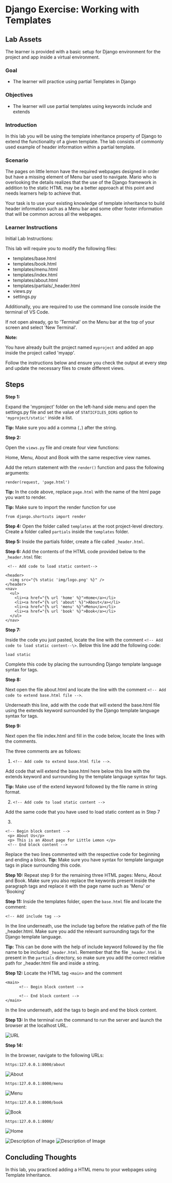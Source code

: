 # Django Exercise: Working with Templates 
 

## **Lab Assets**

The learner is provided with a basic setup for Django environment for the project and app inside a virtual environment.

### **Goal**

- The learner will practice using partial Templates in Django

### **Objectives**

- The learner will use partial templates using keywords include and extends


### **Introduction**

In this lab you will be using the template inheritance property of Django to extend the functionality of a given template. The lab consists of commonly used example of header information within a partial template.

### **Scenario**

The pages on little lemon have the required webpages designed in order but have a missing element of Menu bar used to navigate. Mario who is overlooking the details realizes that the use of the Django framework in addition to the static HTML may be a better approach at this point and needs learners help to achieve that.

Your task is to use your existing knowledge of template inheritance to build header information such as a Menu bar and some other footer information that will be common across all the webpages.

###

### **Learner Instructions**

Initial Lab Instructions:

This lab will require you to modify the following files:

- templates/base.html
- templates/book.html
- templates/menu.html
- templates/index.html
- templates/about.html
- templates/partials/\_header.html
- views.py
- settings.py

Additionally, you are required to use the command line console inside the terminal of VS Code.

If not open already, go to 'Terminal' on the Menu bar at the top of your screen and select 'New Terminal'.

**Note:**

You have already built the project named ```myproject``` and added an app inside the project called 'myapp'.

Follow the instructions below and ensure you check the output at every step and update the necessary files to create different views.

## **Steps**

**Step 1:**

Expand the 'myproject' folder on the left-hand side menu and open the settings.py file and set the value of ```STATICFILES_DIRS``` option to ```'myproject/static'``` inside a list.

**Tip:** Make sure you add a comma (```,```) after the string.

**Step 2:**

Open the ```views.py``` file and create four view functions:

Home, Menu, About and Book with the same respective view names.

Add the return statement with the ```render()``` function and pass the following arguments:

``` render(request, 'page.html') ```

**Tip:** In the code above, replace ```page.html``` with the name of the html page you want to render.

**Tip:** Make sure to import the render function for use

```from django.shortcuts import render ```

**Step 4:**
Open the folder called ```templates``` at the root project-level directory. Create a folder called ```partials``` inside the ```templates``` folder.

**Step 5:**
Inside the partials folder, create a file called ```_header.html```.

**Step 6:**
Add the contents of the HTML code provided below to the ```_header.html``` file:

```
 <!-- Add code to load static content-->

<header>
  <img src="{% static 'img/logo.png' %}" />
</header>
<nav>
  <ul>
    <li><a href="{% url 'home' %}">Home</a></li>
    <li><a href="{% url 'about' %}">About</a></li>
    <li><a href="{% url 'menu' %}">Menu</a></li>
    <li><a href="{% url 'book' %}">Book</a></li>
  </ul>
</nav>

```

**Step 7:**

Inside the code you just pasted, locate the line with the comment ```<!-- Add code to load static content--\>```. Below this line add the following code:

``` load static ```

Complete this code by placing the surrounding Django template language syntax for tags.

**Step 8:**

Next open the file about.html and locate the line with the comment ```<!-- Add code to extend base.html file -->```.

Underneath this line, add with the code that will extend the base.html file using the extends keyword surrounded by the Django template language syntax for tags.

**Step 9:**

Next open the file index.html and fill in the code below, locate the lines with the comments.

The three comments are as follows:

1. ```<!-- Add code to extend base.html file -->```.

Add code that will extend the base.html here below this line with the extends keyword and surrounding by the template language syntax for tags.

**Tip:** Make use of the extend keyword followed by the file name in string format.

2. ```<!-- Add code to load static content -->```

Add the same code that you have used to load static content as in Step 7

3. 
```
<!-- Begin block content -->
 <p> About Us</p>
 <p> This is an About page for Little Lemon </p>
 <!-- End block content -->
```
Replace the two lines commented with the respective code for beginning and ending a block.
**Tip:** Make sure you have syntax for template language tags in place surrounding this code.

**Step 10:**
Repeat step 9 for the remaining three HTML pages: Menu, About and Book. Make sure you also replace the keywords present inside the paragraph tags and replace it with the page name such as 'Menu' or 'Booking'

**Step 11:**
Inside the templates folder, open the ```base.html``` file and locate the comment:

```<!-- Add include tag -->```
 
In the line underneath, use the include tag before the relative path of the file _header.html. Make sure you add the relevant surrounding tags for the Django template language.

**Tip:** This can be done with the help of include keyword followed by the file name to be included ```_header.html```. Remember that the file ```_header.html``` is present in the ```partials``` directory, so make sure you add the correct relative path for _header.html file and inside a string. 

**Step 12:**
 Locate the HTML tag ```<main>``` and the comment 
```
<main>
      <!-- Begin block content -->

      <!-- End block content -->
</main>
```

In the line underneath, add the tags to begin and end the block content.

**Step 13:**
In the terminal run the command to run the server and launch the browser at the localhost URL.

![URL ](terminal.png)

**Step 14:**

In the browser, navigate to the following URLs:

```https:127.0.0.1:8000/about```

![About](assets/about.png)

```https:127.0.0.1:8000/menu```

![Menu](assets/menu.png)

```https:127.0.0.1:8000/book```

![Book](assets/book.png)

```https:127.0.0.1:8000/```

![Home](assets/home.png)

![Description of Image](./1.png)
![Description of Image](./2.png)


## **Concluding Thoughts**

In this lab, you practiced adding a HTML menu to your webpages using Template Inheritance.